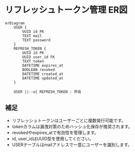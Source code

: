 # リフレッシュトークン管理 ER図

```mermaid
erDiagram
    USER {
        UUID id PK
        TEXT mail
        TEXT password
    }
    REFRESH_TOKEN {
        UUID id PK
        UUID user_id FK
        TEXT token
        DATETIME expires_at
        BOOLEAN revoked
        DATETIME created_at
        DATETIME updated_at
    }

    USER ||--o{ REFRESH_TOKEN : 所有
```

## 補足

- リフレッシュトークンはユーザーごとに複数発行可能です。
- tokenカラムは漏洩対策のためハッシュ化保存が推奨されます。
- revokedやexpires_atで有効性を管理します。
- id, user_idはUUID型を使用してください。
- USERテーブルはmailアドレスで一意にユーザーを識別します。
